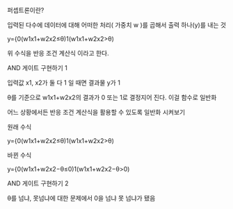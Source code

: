퍼셉트론이란?

입력된 다수에 데이터에 대해 어떠한 처리( 가중치 w )를 곱해서 출력 하나(y)를 내는 것

y={0(w1x1+w2x2≤θ)1(w1x1+w2x2>θ)

위 수식을 반응 조건 계산식 이라고 한다.

AND 게이트 구현하기 1

입력값 x1, x2가 둘 다 1 일 때면 결과물 y가 1

θ를 기준으로 w1x1+w2x2의 결과가 0 또는 1로 결정지어 진다. 이걸 함수로 일반화

어느 상황에서든 반응 조건 계산식을 활용할 수 있도록 일반화 시켜보기

원래 수식

y={0(w1x1+w2x2≤θ)1(w1x1+w2x2>θ)

바뀐 수식

y={0(w1x1+w2x2−θ≤0)1(w1x1+w2x2−θ>0)

AND 게이트 구현하기 2

θ를 넘냐, 못넘냐에 대한 문제에서 0을 넘냐 못 넘냐가 됐음

